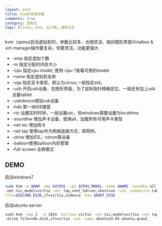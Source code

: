 ```yaml
---
layout: post
title: kvm的常用参数
comments: true
category: 虚拟化
tags: [linux, kvm, 云计算, 虚拟化]
---
```


kvm（qemu)启动虚拟机时，参数比较多，也很灵活，相对图形界面Virtalbox & virt-manager操作要复杂，但更灵活，功能更强大.

* -smp 指定虚拟个数
* -m 指定分配的内存大小
* -cpu 指定cpu model, 使用-cpu ?查看可用的model
* -name 指定虚拟机名称
* -vga 指定显卡类型，默认为cirrus,一般指定std。
* -usb 开启usb设备，在图形界面，为了鼠标指针精确定位，一般还有加上usb设备tablet
* -usbdevice增加usb设备
* -hda 第一块IDE硬盘
* -rtc 设置实时时钟，一般设置utc，但windows需要设置为localtime
* -soundhw 增加声卡设备，使用all，加载所有可用声卡类型
* -net nic 增加网卡
* -net tap 使用tap作为网络连接方式，即网桥。
* -drive 增加IDE，cdrom等设备
* -balloon使用balloon内存管理
* -full-screen 全屏模式

## DEMO

启动windows7

```bash
sudo kvm -m $RAM -smp $VCPUS -cpu $CPUS_MODEL -name $NAME -soundhw all -rtc base=localtime -balloon virtio \
-net nic,model=virtio -net tap,vnet_hdr=on,vhost=on -usb -usbdevice tablet -vga std  -drive\
file=$SECOND_DISK,if=virtio,index=2 -hda $ROOT_DISK 
```

启动ubuntu-server

```bash
sudo kvm -smp 2  -m 1024 -balloon virtio -net nic,model=virtio -net tap,vnet_hdr=on,vhost=on \
-drive file=vdb.disk,if=virtio -usb -name ubuntu14.04 ubuntu.qcow2
```
